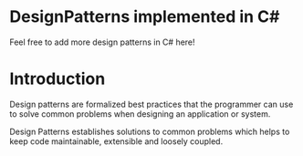 # DesignPatterns implemented in C#

Feel free to add more design patterns in C# here!

# Introduction

Design patterns are formalized best practices that the programmer can use to solve common problems when designing an application or system. 

Design Patterns establishes solutions to common problems which helps to keep code maintainable, extensible and loosely coupled.
